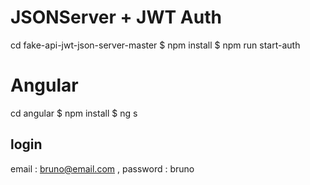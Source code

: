 # JSONServer + JWT Auth

cd fake-api-jwt-json-server-master
$ npm install
$ npm run start-auth

# Angular
 cd angular
 $ npm install
 $ ng s

 ## login  
 email : bruno@email.com ,
 password : bruno